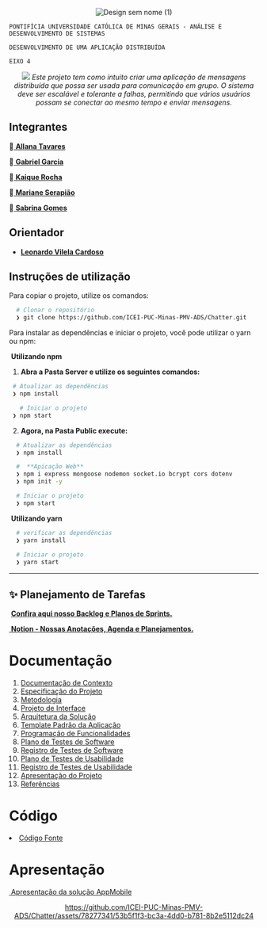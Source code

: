 <div align="center" dir="auto"> 

![Design sem nome (1)](https://github.com/ICEI-PUC-Minas-PMV-ADS/Chatter/assets/78277341/9edeecd4-6b39-46eb-87a9-e745cd5450c7)


 </div>

`PONTIFÍCIA UNIVERSIDADE CATÓLICA DE MINAS GERAIS - ANÁLISE E DESENVOLVIMENTO DE SISTEMAS`

`DESENVOLVIMENTO DE UMA APLICAÇÃO DISTRIBUÍDA`

`EIXO 4`
<div align="center" dir="auto"> 

<img src="https://lh3.googleusercontent.com/blogger_img_proxy/AByxGDSyn8CafajBPlsYQAz2b5ghEAwycXv8LmSEJA9zvu8-nzcdlh5nTHx_v6xJ5qHuyYLlSBTrP1GiCmbU5BJa88eIIDTfqO6NpQUXRgrvB37bMIrbKEkS0ho=s0-d"> _Este projeto tem como intuito criar uma aplicação de mensagens distribuída que possa ser usada para comunicação em grupo. O sistema deve ser escalável e tolerante a falhas, permitindo que vários usuários possam se conectar ao mesmo tempo e enviar mensagens._


 </div>




## Integrantes

💬<a href="https://github.com/allana-tb" target="_blank"> **Allana Tavares**</a>

💬<a href="https://github.com/Gabrie1Garcia"> **Gabriel Garcia**</a>

💬<a href="https://github.com/kaiqueRoc"> **Kaique  Rocha** </a>

💬<a href="https://github.com/Mariane03"> **Mariane Serapião** </a>

💬<a href="https://github.com/sabrinagomessilva"> **Sabrina Gomes** </a>

## Orientador 

* <a href="https://github.com/lvcardoso"> **Leonardo Vilela Cardoso** </a>

## Instruções de utilização

Para copiar o projeto, utilize os comandos:

```bash
  # Clonar o repositório
  ❯ git clone https://github.com/ICEI-PUC-Minas-PMV-ADS/Chatter.git
```
Para instalar as dependências e iniciar o projeto, você pode utilizar o yarn ou npm:


<img src="http://i11.photobucket.com/albums/a168/evelynregly/minigifs/setinhu.gif" alt=""> **Utilizando npm**

1. **Abra a Pasta Server e utilize os seguintes comandos:**

 ```bash
  # Atualizar as dependências
  ❯ npm install

    # Iniciar o projeto
  ❯ npm start
```
 
2. **Agora, na Pasta Public execute:**  
   
```bash
  # Atualizar as dependências
  ❯ npm install

  #  **Apicação Web**
  ❯ npm i express mongoose nodemon socket.io bcrypt cors dotenv
  ❯ npm init -y

  # Iniciar o projeto
  ❯ npm start
```
<img src="http://i11.photobucket.com/albums/a168/evelynregly/minigifs/setinhu.gif" alt=""> **Utilizando yarn**

```bash
  # verificar as dependências
  ❯ yarn install
  
  # Iniciar o projeto
  ❯ yarn start
```
---



## ✨ Planejamento de Tarefas
<img src="http://i11.photobucket.com/albums/a168/evelynregly/minigifs/setinhu.gif" alt=""> <a href="https://tasks.office.com/sgapucminasbr.onmicrosoft.com/pt-BR/Home/Planner/#/plantaskboard?groupId=b2f50c33-795c-4898-b98d-8e101e9a50dc&planId=_aRpoM24dk6R1JSYpdDmnWQACBdM"> **Confira aqui nosso Backlog e Planos de Sprints.**</a>

<img src="http://i11.photobucket.com/albums/a168/evelynregly/minigifs/setinhu.gif" alt=""><a href="https://www.notion.so/sabrinagomes/GRUPO-3-Eixo-4-Turma-2-150f5d61c0c64d3b9d4a6d4fd995fcd2"> **Notion - Nossas Anotações, Agenda e Planejamentos.**</a>

# Documentação

<ol>
<li><a href="docs/01-Documentação de Contexto.md"> Documentação de Contexto</a></li>
<li><a href="docs/02-Especificação do Projeto.md"> Especificação do Projeto</a></li>
<li><a href="docs/03-Metodologia.md"> Metodologia</a></li>
<li><a href="docs/04-Projeto de Interface.md"> Projeto de Interface</a></li>
<li><a href="docs/05-Arquitetura da Solução.md"> Arquitetura da Solução</a></li>
<li><a href="docs/06-Template Padrão da Aplicação.md"> Template Padrão da Aplicação</a></li>
<li><a href="docs/07-Programação de Funcionalidades.md"> Programação de Funcionalidades</a></li>
<li><a href="docs/08-Plano de Testes de Software.md"> Plano de Testes de Software</a></li>
<li><a href="docs/09-Registro de Testes de Software.md"> Registro de Testes de Software</a></li>
<li><a href="docs/10-Plano de Testes de Usabilidade.md"> Plano de Testes de Usabilidade</a></li>
<li><a href="docs/11-Registro de Testes de Usabilidade.md"> Registro de Testes de Usabilidade</a></li>
<li><a href="docs/12-Apresentação do Projeto.md"> Apresentação do Projeto</a></li>
<li><a href="docs/13-Referências.md"> Referências</a></li>
</ol>

# Código

<li><a href="src/README.md"> Código Fonte</a></li>


# Apresentação


<img src="http://i11.photobucket.com/albums/a168/evelynregly/minigifs/setinhu.gif" alt=""><a href="presentation/README.md"> Apresentação da solução AppMobile</a>


<div align="center" dir="auto"> 

https://github.com/ICEI-PUC-Minas-PMV-ADS/Chatter/assets/78277341/53b5f1f3-bc3a-4dd0-b781-8b2e5112dc24

 </div>












